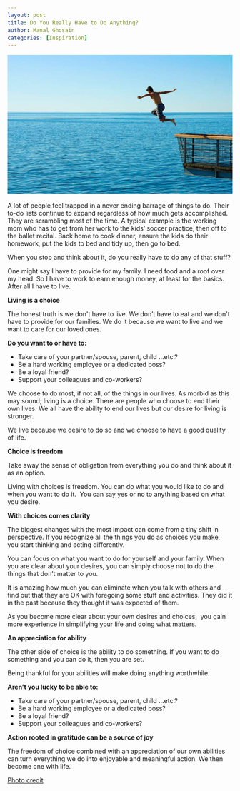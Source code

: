```yaml
---
layout: post
title: Do You Really Have to Do Anything?
author: Manal Ghosain
categories: [Inspiration]
---
```


![Freedom](/images/freedom.jpg)

A lot of people feel trapped in a never ending barrage of things to do. Their to-do lists continue to expand regardless of how much gets accomplished. They are scrambling most of the time. A typical example is the working mom who has to get from her work to the kids’ soccer practice, then off to the ballet recital. Back home to cook dinner, ensure the kids do their homework, put the kids to bed and tidy up, then go to bed. 

When you stop and think about it, do you really have to do any of that stuff? 

One might say I have to provide for my family. I need food and a roof over my head. So I have to work to earn enough money, at least for the basics. After all I have to live. 

**Living is a choice**

The honest truth is we don't have to live. We don’t have to eat and we don't have to provide for our families. We do it because we want to live and we want to care for our loved ones. 

**Do you want to or have to:**

  * Take care of your partner/spouse, parent, child ...etc.?
  * Be a hard working employee or a dedicated boss?
  * Be a loyal friend?
  * Support your colleagues and co-workers?

We choose to do most, if not all, of the things in our lives. As morbid as this may sound; living is a choice. There are people who choose to end their own lives. We all have the ability to end our lives but our desire for living is stronger. 

We live because we desire to do so and we choose to have a good quality of life. 

**Choice is freedom** 

Take away the sense of obligation from everything you do and think about it as an option. 

Living with choices is freedom. You can do what you would like to do and when you want to do it.  You can say yes or no to anything based on what you desire. 

**With choices comes clarity** 

The biggest changes with the most impact can come from a tiny shift in perspective. If you recognize all the things you do as choices you make, you start thinking and acting differently. 

You can focus on what you want to do for yourself and your family. When you are clear about your desires, you can simply choose not to do the things that don’t matter to you. 

It is amazing how much you can eliminate when you talk with others and find out that they are OK with foregoing some stuff and activities. They did it in the past because they thought it was expected of them. 

As you become more clear about your own desires and choices,  you gain more experience in simplifying your life and doing what matters. 

**An appreciation for ability** 

The other side of choice is the ability to do something. If you want to do something and you can do it, then you are set. 

Being thankful for your abilities will make doing anything worthwhile. 

**Aren’t you lucky to be able to:**

  * Take care of your partner/spouse, parent, child ...etc.?
  * Be a hard working employee or a dedicated boss?
  * Be a loyal friend?
  * Support your colleagues and co-workers?

**Action rooted in gratitude can be a source of joy** 

The freedom of choice combined with an appreciation of our own abilities can turn everything we do into enjoyable and meaningful action. We then become one with life. 

[Photo credit](http://www.flickr.com/photos/hauggen/2716943923/)